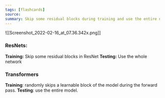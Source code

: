 ```yaml
---
tags: [flashcards]
source:
summary: Skip some residual blocks during training and use the entire network at test time
---
```

![[Screenshot_2022-02-16_at_07.36.342x.png]]
### ResNets:
**Training:** Skip some residual blocks in ResNet
**Testing:** Use the whole network

### Transformers
**Training**: randomly skips a learnable block of the model during the forward pass.
**Testing**: use the entire model.